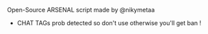 Open-Source ARSENAL script made by @nikymetaa
- CHAT TAGs prob detected so don't use otherwise you'll get ban !
